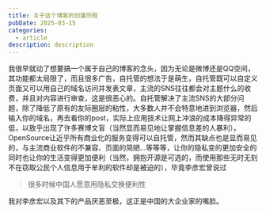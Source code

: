 ```yaml
---
title: 关于这个博客的创建历程
pubDate: 2025-03-15
categories:
  - article
description: description
---
```

我很早就动了想要搞一个属于自己的博客的念头，因为无论是微博还是QQ空间，其功能都太局限了，而且很多广告，自托管的想法于是萌生，自托管既可以自定义页面又可以用自己的域名访问并发表文章，主流的SNS往往都会对主题什么的收费，并且对内容进行审查，这是很恶心的。自托管解决了主流SNS的大部分问题，除了降低了原有的友际圈层的粘性，大多数人并不会特意地进到浏览器，然后输入你的域名，再去看你的post，实际上应用技术让网上冲浪的成本降得异常的低，以致乎出现了许多赛博文盲（当然显而易见地让掌握信息差的人暴利）。
  OpenSource让近乎所有商业化的服务变得可以自托管，然而其缺点也是显而易见的，与主流商业软件的不兼容、页面的简陋...等等等，让你的隐私变的更加安全的同时也让你的生活变得更加便利（当然，拥抱开源是可选的，而使用那些无时无刻不在窃取公民个人信息用于牟利的软件却是被迫的），毕竟李彦宏曾说过

> 很多时候中国人愿意用隐私交换便利性

我对李彦宏以及其下的产品厌恶至极，这正是中国的大企业家的嘴脸。